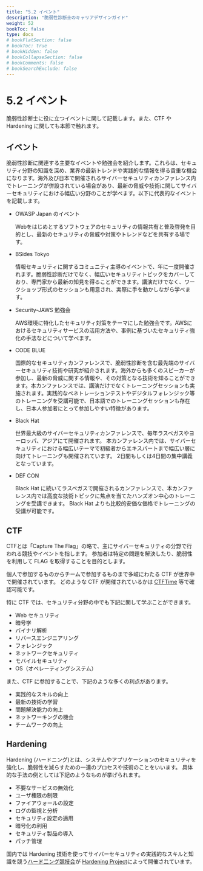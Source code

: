 ```yaml
---
title: "5.2 イベント"
description: "脆弱性診断士のキャリアデザインガイド"
weight: 52
bookToc: false
type: docs
# bookFlatSection: false
# bookToc: true
# bookHidden: false
# bookCollapseSection: false
# bookComments: false
# bookSearchExclude: false
---
```


# 5.2 イベント 

脆弱性診断士に役に立つイベントに関して記載します。また、CTF や Hardening に関しても本節で触れます。

## イベント

脆弱性診断に関連する主要なイベントや勉強会を紹介します。これらは、セキュリティ分野の知識を深め、業界の最新トレンドや実践的な情報を得る貴重な機会になります。海外及び日本で開催されるサイバーセキュリティカンファレンス内でトレーニングが併設されている場合があり、最新の脅威や技術に関してサイバーセキュリティにおける幅広い分野のことが学べます。以下に代表的なイベントを記載します。

- OWASP Japan のイベント

  Webをはじめとするソフトウェアのセキュリティの情報共有と普及啓発を目的とし、最新のセキュリティの脅威や対策やトレンドなどを共有する場です。

- BSides Tokyo

  情報セキュリティに関するコミュニティ主導のイベントで、年に一度開催されます。脆弱性診断だけでなく、幅広いセキュリティトピックをカバーしており、専門家から最新の知見を得ることができます。講演だけでなく、ワークショップ形式のセッションも用意され、実際に手を動かしながら学べます。

- Security-JAWS 勉強会

  AWS環境に特化したセキュリティ対策をテーマにした勉強会です。AWSにおけるセキュリティサービスの活用方法や、事例に基づいたセキュリティ強化の手法などについて学べます。

- CODE BLUE

  国際的なセキュリティカンファレンスで、脆弱性診断を含む最先端のサイバーセキュリティ技術や研究が紹介されます。海外からも多くのスピーカーが参加し、最新の脅威に関する情報や、その対策となる技術を知ることができます。本カンファレンスでは、講演だけでなくトレーニングセッションも実施されます。実践的なペネトレーションテストやデジタルフォレンジック等のトレーニングを受講可能で、日本語でのトレーニングセッションも存在し、日本人参加者にとって参加しやすい特徴があります。

- Black Hat

  世界最大級のサイバーセキュリティカンファレンスで、毎年ラスベガスやヨーロッパ、アジアにて開催されます。
  本カンファレンス内では、サイバーセキュリティにおける幅広いテーマで初級者からエキスパートまで幅広い層に向けてトレーニングも開催されています。
  2日間もしくは4日間の集中講義となっています。
    
- DEF CON

  Black Hat に続いてラスベガスで開催されるカンファレンスで、本カンファレンス内では高度な技術トピックに焦点を当てたハンズオン中心のトレーニングを受講できます。
  Black Hat よりも比較的安価な価格でトレーニングの受講が可能です。
    
## CTF

CTFとは「Capture The Flag」の略で、主にサイバーセキュリティの分野で行われる競技やイベントを指します。
参加者は特定の問題を解決したり、脆弱性を利用して FLAG を取得することを目的とします。

個人で参加するものからチームで参加するものまで多岐にわたる CTF が世界中で開催されています。
どのような CTF が開催されているかは [CTFTime](https://ctftime.org/) 等で確認可能です。

特に CTF では、セキュリティ分野の中でも下記に関して学ぶことができます。

- Web セキュリティ
- 暗号学
- バイナリ解析
- リバースエンジニアリング
- フォレンジック
- ネットワークセキュリティ
- モバイルセキュリティ
- OS（オペレーティングシステム）

また、CTF に参加することで、下記のような多くの利点があります。

- 実践的なスキルの向上
- 最新の技術の学習
- 問題解決能力の向上
- ネットワーキングの機会
- チームワークの向上

## Hardening

Hardening (ハードニング)とは、システムやアプリケーションのセキュリティを強化し、脆弱性を減らすための一連のプロセスや技術のことをいいます。
具体的な手法の例としては下記のようなものが挙げられます。

- 不要なサービスの無効化
- ユーザ権限の制限
- ファイアウォールの設定
- ログの監視と分析
- セキュリティ設定の適用
- 暗号化の利用
- セキュリティ製品の導入
- パッチ管理

国内では Hardening 技術を使ってサイバーセキュリティの実践的なスキルと知識を競う[ハード二ング競技会](https://wasforum.jp/event/)が [Hardening Project](https://wasforum.jp/hardening-project/])によって開催されています。